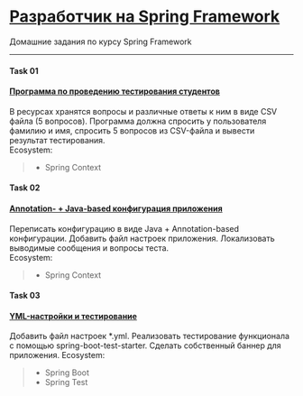 # [Разработчик на Spring Framework](https://otus.ru/lessons/javaspring/)

Домашние задания по курсу Spring Framework

---
#### Task 01
#### [Программа по проведению тестирования студентов](https://github.com/VanyaTopchik/OTUS-Spring-Framework/tree/main/spring-01)
В ресурсах хранятся вопросы и различные ответы к ним в виде CSV файла (5 вопросов). 
Программа должна спросить у пользователя фамилию и имя, спросить 5 вопросов из CSV-файла и вывести результат тестирования. <br>
Ecosystem:
> - Spring Context

#### Task 02
#### [Annotation- + Java-based конфигурация приложения](https://github.com/VanyaTopchik/OTUS-Spring-Framework/tree/main/spring-02)
Переписать конфигурацию в виде Java + Annotation-based конфигурации. Добавить файл настроек приложения.
Локализовать выводимые сообщения и вопросы теста. <br>
Ecosystem:
> - Spring Context

#### Task 03
#### [YML-настройки и тестирование](https://github.com/VanyaTopchik/OTUS-Spring-Framework/tree/main/spring-03)
Добавить файл настроек *.yml. Реализовать тестирование функционала с помощью spring-boot-test-starter. Сделать собственный баннер для приложения.
Ecosystem:
> - Spring Boot
> - Spring Test
